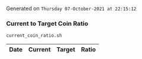 Generated on `Thursday 07-October-2021 at 22:15:12`

### Current to Target Coin Ratio
`current_coin_ratio.sh`

Date|Current|Target|Ratio
---|---|---|---
